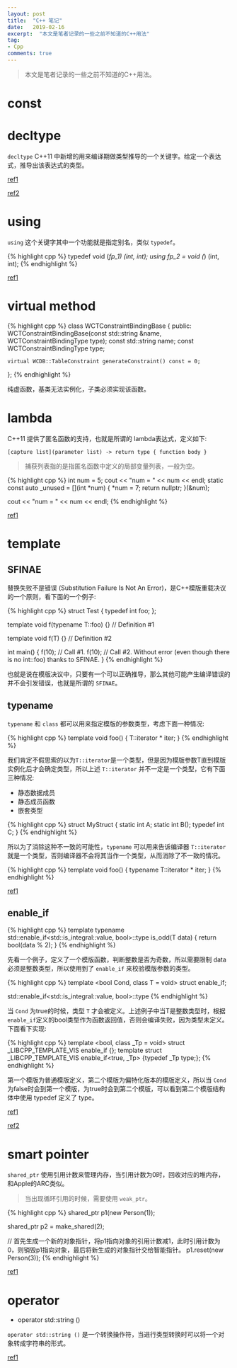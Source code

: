 ```yaml
---
layout: post
title:  "C++ 笔记"
date:   2019-02-16
excerpt:  "本文是笔者记录的一些之前不知道的C++用法"
tag:
- Cpp
comments: true
---
```


> 本文是笔者记录的一些之前不知道的C++用法。

# const

# decltype

`decltype` C++11 中新增的用来编译期做类型推导的一个关键字。给定一个表达式，推导出该表达式的类型。

[ref1](https://www.cnblogs.com/QG-whz/p/4952980.html)

[ref2](https://zh.cppreference.com/w/cpp/language/decltype)

# using

`using` 这个关键字其中一个功能就是指定别名，类似 `typedef`。

{% highlight cpp %}
typedef void (*fp_1) (int, int);
using fp_2 = void (*) (int, int);
{% endhighlight %}

[ref1](https://blog.csdn.net/shift_wwx/article/details/78742459)

# virtual method

{% highlight cpp %}
class WCTConstraintBindingBase {
public:
    WCTConstraintBindingBase(const std::string &name,
                             WCTConstraintBindingType type);
    const std::string name;
    const WCTConstraintBindingType type;

    virtual WCDB::TableConstraint generateConstraint() const = 0;
};
{% endhighlight %}

纯虚函数，基类无法实例化，子类必须实现该函数。

# lambda

C++11 提供了匿名函数的支持，也就是所谓的 lambda表达式，定义如下:

```
[capture list](parameter list) -> return type { function body }
```

> 捕获列表指的是指匿名函数中定义的局部变量列表，一般为空。

{% highlight cpp %}
int num = 5;
cout << "num = " << num << endl;
static const auto _unused = [](int *num)
{
    *num = 7;
    return nullptr;
}(&num);

cout << "num = " << num << endl;
{% endhighlight %}

[ref1](https://www.cnblogs.com/pzhfei/archive/2013/01/14/lambda_expression.html)

# template

## SFINAE

替换失败不是错误 (Substitution Failure Is Not An Error)，是C++模版重载决议的一个原则，看下面的一个例子:

{% highlight cpp %}
struct Test {
    typedef int foo;
};

template <typename T> 
void f(typename T::foo) {} // Definition #1

template <typename T> 
void f(T) {}               // Definition #2

int main() {
    f<Test>(10); // Call #1.
    f<int>(10);  // Call #2. Without error (even though there is no int::foo) thanks to SFINAE.
}
{% endhighlight %}

也就是说在模版决议中，只要有一个可以正确推导，那么其他可能产生编译错误的并不会引发错误，也就是所谓的 `SFINAE`。

## typename

`typename` 和 `class` 都可以用来指定模版的参数类型，考虑下面一种情况:

{% highlight cpp %}
template <class T>
void foo() {
    T::iterator * iter;
}
{% endhighlight %}

我们肯定不假思索的以为`T::iterator`是一个类型，但是因为模版参数T直到模版实例化后才会确定类型，所以上述 `T::iterator` 并不一定是一个类型，它有下面三种情况:

- 静态数据成员
- 静态成员函数
- 嵌套类型

{% highlight cpp %}
struct MyStruct {
    static int A;
    static int B();
    typedef int C;
}
{% endhighlight %}

所以为了消除这种不一致的可能性，`typename` 可以用来告诉编译器 `T::iterator` 就是一个类型，否则编译器不会将其当作一个类型，从而消除了不一致的情况。

{% highlight cpp %}
template <class T>
void foo() {
    typename T::iterator * iter;
}
{% endhighlight %}

[ref1](http://feihu.me/blog/2014/the-origin-and-usage-of-typename/)

## enable_if

{% highlight cpp %}
template <typename T>
typename std::enable_if<std::is_integral<T>::value, bool>::type
is_odd(T data) {
    return bool(data % 2);
}
{% endhighlight %}

先看一个例子，定义了一个模版函数，判断整数是否为奇数，所以需要限制 data 必须是整数类型，所以使用到了 `enable_if` 来校验模版参数的类型。

{% highlight cpp %}
template <bool Cond, class T = void> struct enable_if;

std::enable_if<std::is_integral<T>::value, bool>::type
{% endhighlight %}

当 `Cond` 为true的时候，类型 `T` 才会被定义。上述例子中当T是整数类型时，根据`enable_if`定义的bool类型作为函数返回值，否则会编译失败，因为类型未定义。下面看下实现:

{% highlight cpp %}
template <bool, class _Tp = void> struct _LIBCPP_TEMPLATE_VIS enable_if {};
template <class _Tp> struct _LIBCPP_TEMPLATE_VIS enable_if<true, _Tp> {typedef _Tp type;};
{% endhighlight %}

第一个模版为普通模版定义，第二个模版为偏特化版本的模版定义，所以当 `Cond` 为false时会到第一个模版，为true时会到第二个模版，可以看到第二个模版结构体中使用 typedef 定义了 type。

[ref1](https://yixinglu.gitlab.io/enable_if.html)

[ref2](https://www.jianshu.com/p/4be97bf7a3b9)

# smart pointer

`shared_ptr` 使用引用计数来管理内存，当引用计数为0时，回收对应的堆内存，和Apple的ARC类似。

> 当出现循环引用的时候，需要使用 `weak_ptr`。

{% highlight cpp %}
shared_ptr<Person> p1(new Person(1));

shared_ptr<Person> p2 = make_shared<Person>(2);

// 首先生成一个新的对象指针，将p1指向对象的引用计数减1，此时引用计数为0，则销毁p1指向对象，最后将新生成的对象指针交给智能指针。
p1.reset(new Person(3));
{% endhighlight %}

[ref1](https://www.cnblogs.com/jiayayao/p/6128877.html)

# operator

- operator std::string () 

`operator std::string ()` 是一个转换操作符，当进行类型转换时可以将一个对象转成字符串的形式。

[ref1](https://stackoverflow.com/questions/3044690/operator-stdstring-const)